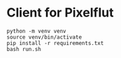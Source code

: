 # Client for Pixelflut

```
python -m venv venv
source venv/bin/activate
pip install -r requirements.txt
bash run.sh
```